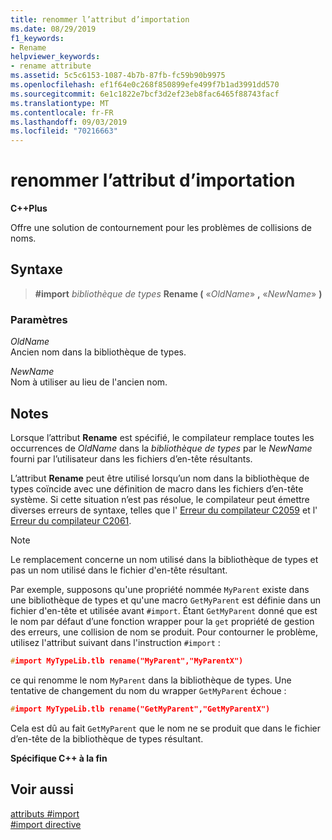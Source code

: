 ```yaml
---
title: renommer l’attribut d’importation
ms.date: 08/29/2019
f1_keywords:
- Rename
helpviewer_keywords:
- rename attribute
ms.assetid: 5c5c6153-1087-4b7b-87fb-fc59b90b9975
ms.openlocfilehash: ef1f64e0c268f850899efe499f7b1ad3991dd570
ms.sourcegitcommit: 6e1c1822e7bcf3d2ef23eb8fac6465f88743facf
ms.translationtype: MT
ms.contentlocale: fr-FR
ms.lasthandoff: 09/03/2019
ms.locfileid: "70216663"
---
```

# <a name="rename-import-attribute"></a>renommer l’attribut d’importation

**C++Plus**

Offre une solution de contournement pour les problèmes de collisions de noms.

## <a name="syntax"></a>Syntaxe

> **#import** *bibliothèque de types* **Rename (** «*OldName*» **,** «*NewName*» **)**

### <a name="parameters"></a>Paramètres

*OldName*\
Ancien nom dans la bibliothèque de types.

*NewName*\
Nom à utiliser au lieu de l'ancien nom.

## <a name="remarks"></a>Notes

Lorsque l’attribut **Rename** est spécifié, le compilateur remplace toutes les occurrences de *OldName* dans la *bibliothèque de types* par le *NewName* fourni par l’utilisateur dans les fichiers d’en-tête résultants.

L’attribut **Rename** peut être utilisé lorsqu’un nom dans la bibliothèque de types coïncide avec une définition de macro dans les fichiers d’en-tête système. Si cette situation n’est pas résolue, le compilateur peut émettre diverses erreurs de syntaxe, telles que l' [Erreur du compilateur C2059](../error-messages/compiler-errors-1/compiler-error-c2059.md) et l' [Erreur du compilateur C2061](../error-messages/compiler-errors-1/compiler-error-c2061.md).

> [!NOTE]
> Le remplacement concerne un nom utilisé dans la bibliothèque de types et pas un nom utilisé dans le fichier d'en-tête résultant.

Par exemple, supposons qu'une propriété nommée `MyParent` existe dans une bibliothèque de types et qu'une macro `GetMyParent` est définie dans un fichier d'en-tête et utilisée avant `#import`. Étant `GetMyParent` donné que est le nom par défaut d’une fonction wrapper pour la `get` propriété de gestion des erreurs, une collision de nom se produit. Pour contourner le problème, utilisez l'attribut suivant dans l'instruction `#import` :

```cpp
#import MyTypeLib.tlb rename("MyParent","MyParentX")
```

ce qui renomme le nom `MyParent` dans la bibliothèque de types. Une tentative de changement du nom du wrapper `GetMyParent` échoue :

```cpp
#import MyTypeLib.tlb rename("GetMyParent","GetMyParentX")
```

Cela est dû au fait `GetMyParent` que le nom ne se produit que dans le fichier d’en-tête de la bibliothèque de types résultant.

**Spécifique C++ à la fin**

## <a name="see-also"></a>Voir aussi

[attributs #import](../preprocessor/hash-import-attributes-cpp.md)\
[#import directive](../preprocessor/hash-import-directive-cpp.md)
